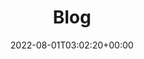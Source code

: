 ---
layout: categories
title: "Blog"
permalink: /blog/
date: 2022-08-01T03:02:20+00:00
excerpt: "Behold my insane writing capabilities. I usually blog about data stuff related to cryptocurrencies."
header:
  overlay_image: /assets/images/20220808_spiraling-staircase-to-heaven.jpg
  overlay_filter: 0.5 # same as adding an opacity of 0.5 to a black background
  caption: "[Credit: **Midjourney**](https://www.midjourney.com/home/)"
---